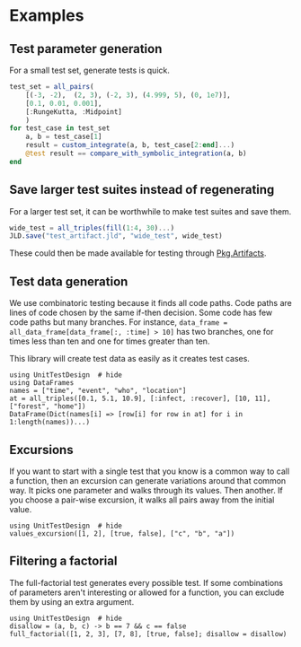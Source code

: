# Examples

## Test parameter generation

For a small test set, generate tests is quick.

```julia
test_set = all_pairs(
    [(-3, -2),  (2, 3), (-2, 3), (4.999, 5), (0, 1e7)],
    [0.1, 0.01, 0.001],
    [:RungeKutta, :Midpoint]
    )
for test_case in test_set
    a, b = test_case[1]
    result = custom_integrate(a, b, test_case[2:end]...)
    @test result == compare_with_symbolic_integration(a, b)
end
```


## Save larger test suites instead of regenerating

For a larger test set, it can be worthwhile to make test suites
and save them.
```julia
wide_test = all_triples(fill(1:4, 30)...)
JLD.save("test_artifact.jld", "wide_test", wide_test)
```
These could then be made available for testing through
[Pkg.Artifacts](https://julialang.github.io/Pkg.jl/v1.5/artifacts/).


## Test data generation

We use combinatoric testing because it finds all code paths. Code
paths are lines of code chosen by the same if-then decision.
Some code has few code paths but many branches. For instance,
`data_frame = all_data_frame[data_frame[:, :time] > 10]` has two
branches, one for times less than ten and one for times greater than ten.

This library will create test data as easily as it creates test cases.

```@example
using UnitTestDesign  # hide
using DataFrames
names = ["time", "event", "who", "location"]
at = all_triples([0.1, 5.1, 10.9], [:infect, :recover], [10, 11], ["forest", "home"])
DataFrame(Dict(names[i] => [row[i] for row in at] for i in 1:length(names))...)
```

## Excursions

If you want to start with a single test that you know is a common
way to call a function, then an excursion can generate variations
around that common way. It picks one parameter and walks through
its values. Then another. If you choose a pair-wise excursion, it
walks all pairs away from the initial value.

```@example
using UnitTestDesign  # hide
values_excursion([1, 2], [true, false], ["c", "b", "a"])
```

## Filtering a factorial

The full-factorial test generates every possible test. If some combinations
of parameters aren't interesting or allowed for a function, you can
exclude them by using an extra argument.
```@example
using UnitTestDesign  # hide
disallow = (a, b, c) -> b == 7 && c == false
full_factorial([1, 2, 3], [7, 8], [true, false]; disallow = disallow)
```
